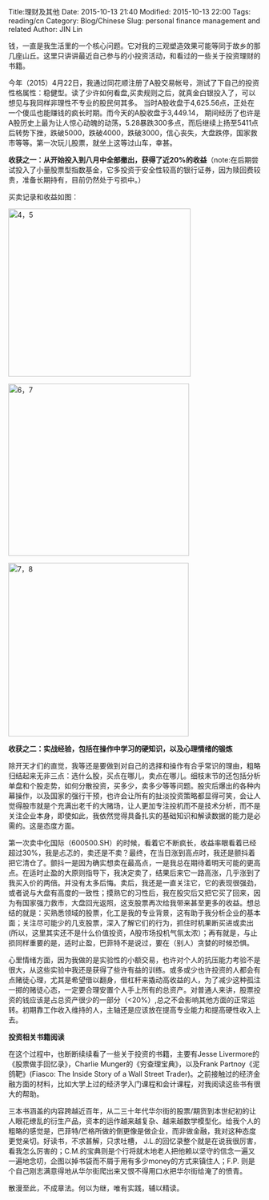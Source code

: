 Title:理财及其他
Date: 2015-10-13 21:40
Modified: 2015-10-13 22:00
Tags: reading/cn
Category: Blog/Chinese
Slug: personal finance management and related
Author: JIN Lin

钱，一直是我生活里的一个核心问题。它对我的三观塑造效果可能等同于故乡的那几座山丘。这里只讲讲最近自己参与的小投资活动，和看过的一些关于投资理财的书籍。

今年（2015）4月22日，我通过同花顺注册了A股交易帐号，测试了下自己的投资性格属性：稳健型。读了少许如何看盘,买卖规则之后，就真金白银投入了，可以想见与我同样非理性不专业的股民何其多。 当时A股收盘于4,625.56点，正处在一个傻瓜也能赚钱的疯长时期。而今天的A股收盘于3,449.14， 期间经历了也许是A股历史上最为让人惊心动魄的动荡，5.28暴跌300多点，而后继续上扬至5411点后转势下挫，跌破5000，跌破4000，跌破3000，信心丧失，大盘跌停，国家救市等等。第一次玩儿股票，就坐上这等过山车，幸甚。

**收获之一：从开始投入到八月中全部撤出，获得了近20%的收益**（note:在后期尝试投入了小量股票型指数基金，它多投资于安全性较高的银行证券，因为赎回费较贵，准备长期持有，目前仍然处于亏损中。）

买卖记录和收益如图：

<a data-flickr-embed="true"  href="https://www.flickr.com/photos/108107823@N04/36001116310/in/dateposted-public/" title="4，5"><img src="https://farm5.staticflickr.com/4358/36001116310_e522c1bb21.jpg" width="364" height="336" alt="4，5"></a><script async src="//embedr.flickr.com/assets/client-code.js" charset="utf-8"></script>

<a data-flickr-embed="true"  href="https://www.flickr.com/photos/108107823@N04/36001116160/in/dateposted-public/" title="6，7"><img src="https://farm5.staticflickr.com/4366/36001116160_509c407a2a.jpg" width="361" height="344" alt="6，7"></a><script async src="//embedr.flickr.com/assets/client-code.js" charset="utf-8"></script>

<a data-flickr-embed="true"  href="https://www.flickr.com/photos/108107823@N04/35562374314/in/dateposted-public/" title="7，8"><img src="https://farm5.staticflickr.com/4373/35562374314_8209873cd5.jpg" width="360" height="347" alt="7，8"></a><script async src="//embedr.flickr.com/assets/client-code.js" charset="utf-8"></script>

**收获之二：实战经验，包括在操作中学习的硬知识，以及心理情绪的锻炼**

除开天才们的直觉，我等还是要做到对自己的选择和操作有合乎常识的理由，粗略归结起来无非三点：选什么股，买点在哪儿，卖点在哪儿。细枝末节的还包括分析单盘和个股走势，如何分散投资，买多少，卖多少等等问题。股灾后爆出的各种内幕操作，以及国家的强行干预，也许会让所有的扯淡投资策略都显得可笑，会让人觉得股市就是个充满出老千的大赌场，让人更加专注投机而不是技术分析，而不是关注企业本身，即使如此，我依然觉得具备扎实的基础知识和解读数据的能力是必需的。这是态度方面。

第一次卖中化国际（600500.SH）的时候，看着它不断疯长，收益率眼看着已经超过30%，我是忐忑的，卖还是不卖？最终，在当日涨到高点时，我还是颤抖着把它清仓了。颤抖一是因为确实想卖在最高点，一是我总在期待着明天可能的更高点。在适时止盈的大原则指导下，我决定卖了，结果后来它一路高涨，几乎涨到了我买入价的两倍。并没有太多后悔。卖后，我还是一直关注它，它的表现很强劲，或者说与大盘有高度的一致性；摸熟它的习性后，我在股灾后又把它买了回来，因为有国家强力救市，大盘回光返照，这支股票再次给我带来甚至更多的收益。想总结的就是：买熟悉领域的股票，化工是我的专业背景，这有助于我分析企业的基本面；关注尽可能少的几支股票，深入了解它们的行为，抓住时机果断买进或卖出 (所以，这里其实还不是什么价值投资，A股市场投机气氛太浓）；再有就是，与止损同样重要的是，适时止盈，巴菲特不是说过，要在（别人）贪婪的时候恐惧。

心里情绪方面，因为我做的是实验性的小额交易，也许对个人的抗压能力考验不是很大，从这些实验中我还是获得了些许有益的训练。或多或少也许投资的人都会有点赌徒心理，尤其是希望借以翻身，借杠杆来撬动高收益的人，为了减少这种孤注一掷的赌徒心态，一定要合理安置个人手上所有的总资产。对普通人来讲，股票投资的钱应该是占总资产很少的一部分（<20%）,总之不会影响其他方面的正常运转。初期靠工作收入维持的人，主轴还是应该放在提高专业能力和提高硬性收入上去。

**投资相关书籍阅读**

在这个过程中，也断断续续看了一些关于投资的书籍，主要有Jesse Livermore的《股票做手回忆录》，Charlie Munger的《穷查理宝典》，以及Frank Partnoy《泥鸽靶》(Fiasco: The Inside Story of a Wall Street Trader)。之前接触过的经济金融方面的材料，比如大学上过的经济学入门课程和会计课程，对我阅读这些书有很大的帮助。

三本书涵盖的内容跨越近百年，从二三十年代华尔街的股票/期货到本世纪初的让人眼花缭乱的衍生产品，资本的运作越来越复杂、越来越数学模型化。给我个人的粗略的感觉是，巴菲特/芒格所做的倒更像是做企业，而非做金融，我对这种态度更觉亲切。好读书，不求甚解，只求吐槽， J.L.的回忆录整个就是在说我很厉害，看我怎么厉害的；C.M.的宝典则是个行将就木地老人把他赖以坚守的信念一遍又一遍地念叨，企图以掉书袋而不屑于用有多少money的方式来镇住人；F.P. 则是个自己刚志满意得地从华尔街爬出来又恨不得用口水把华尔街给淹了的愤青。

散漫至此，不成章法。何以为继，唯有实践，辅以精读。